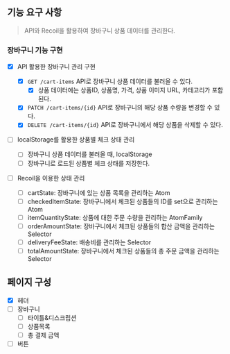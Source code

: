 ## 기능 요구 사항

> API와 Recoil을 활용하여 장바구니 상품 데이터를 관리한다.

### 장바구니 기능 구현

- [x] API 활용한 장바구니 관리 구현

  - [x] `GET /cart-items` API로 장바구니 상품 데이터를 불러올 수 있다.
    - [x] 상품 데이터에는 상품ID, 상품명, 가격, 상품 이미지 URL, 카테고리가 포함된다.
  - [x] `PATCH /cart-items/{id}` API로 장바구니의 해당 상품 수량을 변경할 수 있다.
  - [x] `DELETE /cart-items/{id}` API로 장바구니에서 해당 상품을 삭제할 수 있다.

- [ ] localStorage를 활용한 상품별 체크 상태 관리

  - [ ] 장바구니 상품 데이터를 불러올 때, localStorage
  - [ ] 장바구니로 로드된 상품별 체크 상태를 저장한다.

- [ ] Recoil을 이용한 상태 관리

  - [ ] cartState: 장바구니에 있는 상품 목록을 관리하는 Atom
  - [ ] checkedItemState: 장바구니에서 체크된 상품들의 ID를 set으로 관리하는 Atom
  - [ ] itemQuantityState: 상품에 대한 주문 수량을 관리하는 AtomFamily
  - [ ] orderAmountState: 장바구니에서 체크된 상품들의 합산 금액을 관리하는 Selector
  - [ ] deliveryFeeState: 배송비를 관리하는 Selector
  - [ ] totalAmountState: 장바구니에서 체크된 상품들의 총 주문 금액을 관리하는 Selector

## 페이지 구성

- [x] 헤더
- [ ] 장바구니
  - [ ] 타이틀&디스크립션
  - [ ] 상품목록
  - [ ] 총 결제 금액
- [ ] 버튼
